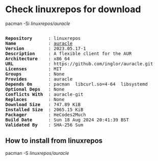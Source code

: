 # Check linuxrepos for download

pacman -Si *linuxrepos/auracle*

<div class="highlight"><pre class="highlight"><text>
<b>Repository</b>      : linuxrepos
<b>Name</b>            : <a href="../../x86_64/auracle-2023.05.17-1-x86_64.pkg.tar.zst">auracle</a>
<b>Version</b>         : 2023.05.17-1
<b>Description</b>     : A flexible client for the AUR
<b>Architecture</b>    : x86_64
<b>URL</b>             : https://github.com/inglor/auracle.git
<b>Licenses</b>        : MIT
<b>Groups</b>          : None
<b>Provides</b>        : auracle
<b>Depends On</b>      : pacman  libcurl.so=4-64  libsystemd
<b>Optional Deps</b>   : None
<b>Conflicts With</b>  : auracle-git
<b>Replaces</b>        : None
<b>Download Size</b>   : 747.89 KiB
<b>Installed Size</b>  : 2065.15 KiB
<b>Packager</b>        : HeCodes2Much <wayne6324@gmail.com>
<b>Build Date</b>      : Sun 18 Aug 2024 20:41:39 BST
<b>Validated By</b>    : SHA-256 Sum
</text></pre></div>

## How to install from linuxrepos

pacman -S *linuxrepos/auracle*
